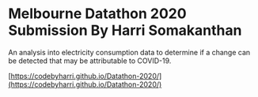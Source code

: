 # Melbourne Datathon 2020 Submission By Harri Somakanthan
An analysis into electricity consumption data to determine if a change can be detected that may be attributable to COVID-19. 

[https://codebyharri.github.io/Datathon-2020/](https://codebyharri.github.io/Datathon-2020/)

